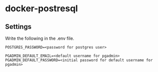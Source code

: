 # docker-postresql

## Settings

Write the following in the .env file.

```
POSTGRES_PASSWORD=<password for postgres user>

PGADMIN_DEFAULT_EMAIL=<default username for pgadmin>
PGADMIN_DEFAULT_PASSWORD=<initial password for default username for pgadmin>
```

